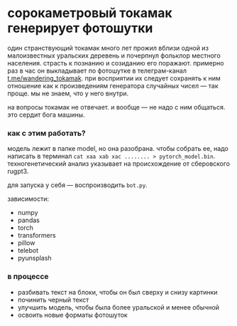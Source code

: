 # сорокаметровый токамак генерирует фотошутки
один странствующий токамак много лет прожил вблизи одной из малоизвестных уральских деревень и почерпнул фольклор местного населения. страсть к познанию и созиданию его поражают. примерно раз в час он выкладывает по фотошутке в телеграм-канал [t.me/wandering_tokamak](https://t.me/wandering_tokamak
). при восприятии их следует сохранять к ним отношение как к произведениям генератора случайных чисел — так проще. мы не знаем, что у него внутри.

на вопросы токамак не отвечает. и вообще — не надо с ним общаться. это сердит бога машины.

### как с этим работать?
модель лежит в папке model, но она разобрана. чтобы собрать ее, надо написать в терминал `cat xaa xab xac ........ > pytorch_model.bin`. техногенетический анализ указывает на происхождение от сберовского rugpt3.

для запуска у себя — воспроизводить `bot.py`.

зависимости:
* numpy
* pandas
* torch
* transformers
* pillow
* telebot
* pyunsplash

### в процессе
* разбивать текст на блоки, чтобы он был сверху и снизу картинки
* починить черный текст
* улучшить модель, чтобы была более уральской и менее обычной
* освоить новые форматы фотошуток